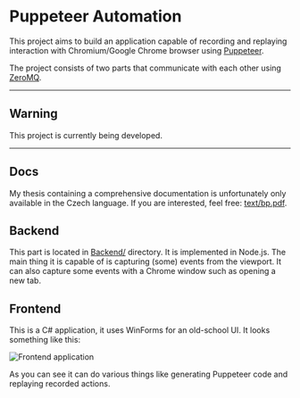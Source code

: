# Puppeteer Automation
This project aims to build an application capable of recording and replaying interaction with Chromium/Google Chrome browser using [Puppeteer](https://pptr.dev/).

The project consists of two parts that communicate with each other using [ZeroMQ](https://zeromq.org/).

---
## Warning
This project is currently being developed. 

---

## Docs
My thesis containing a comprehensive documentation is unfortunately only available in the Czech language. If you are interested, feel free: [text/bp.pdf](text/bp.pdf).

## Backend
This part is located in [Backend/](backend/) directory. It is implemented in Node.js. The main thing it is capable of is capturing (some) events from the viewport. It can also capture some events with a Chrome window such as opening a new tab.

## Frontend
This is a C# application, it uses WinForms for an old-school UI. It looks something like this: 

![Frontend application](https://i.imgur.com/tfcbJz7.png)

As you can see it can do various things like generating Puppeteer code and replaying recorded actions.